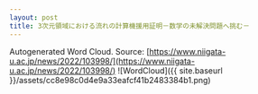 ```yaml
---
layout: post
title: 3次元領域における流れの計算機援用証明－数学の未解決問題へ挑む－
---
```

Autogenerated Word Cloud.
Source\: [https://www.niigata-u.ac.jp/news/2022/103998/](https://www.niigata-u.ac.jp/news/2022/103998/)
![WordCloud]({{ site.baseurl }}/assets/cc8e98c0d4e9a33eafcf41b2483384b1.png)